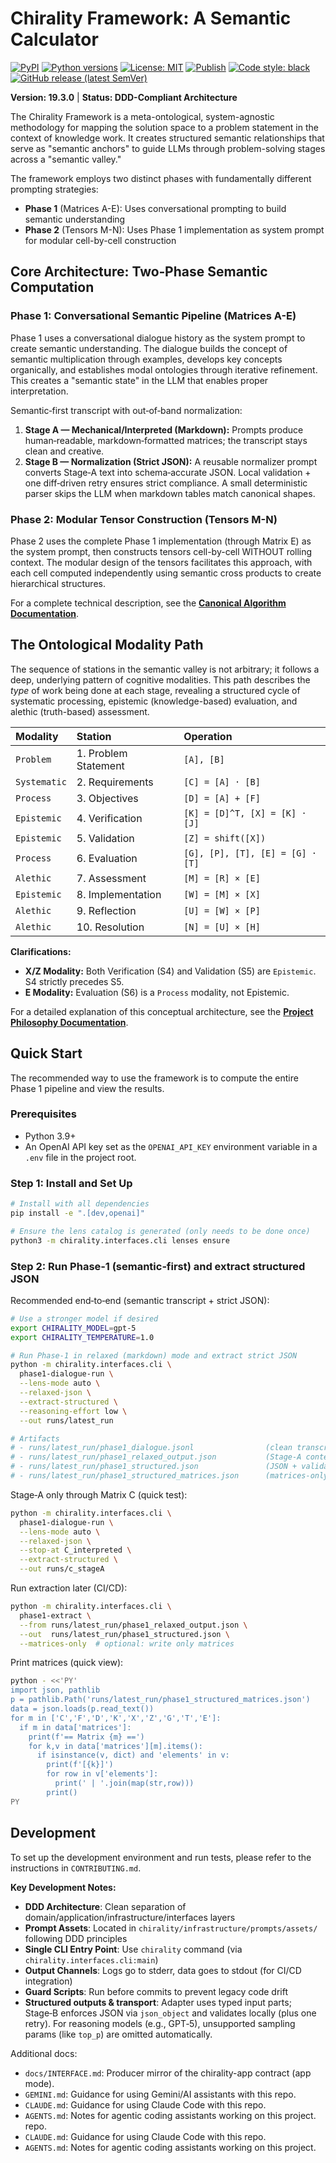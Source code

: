 # Chirality Framework: A Semantic Calculator

[![PyPI](https://img.shields.io/pypi/v/chirality-framework.svg)](https://pypi.org/project/chirality-framework/)
[![Python versions](https://img.shields.io/pypi/pyversions/chirality-framework.svg)](https://pypi.org/project/chirality-framework/)
[![License: MIT](https://img.shields.io/badge/License-MIT-yellow.svg)](LICENSE)
[![Publish](https://github.com/sgttomas/chirality-framework/actions/workflows/python-publish.yml/badge.svg)](https://github.com/sgttomas/chirality-framework/actions/workflows/python-publish.yml)
[![Code style: black](https://img.shields.io/badge/code%20style-black-000000.svg)](https://github.com/psf/black)
[![GitHub release (latest SemVer)](https://img.shields.io/github/v/tag/sgttomas/chirality-framework?sort=semver&label=release)](https://github.com/sgttomas/chirality-framework/tags)

**Version: 19.3.0** | **Status: DDD-Compliant Architecture**

The Chirality Framework is a meta-ontological, system-agnostic methodology for mapping the solution space to a problem statement in the context of knowledge work. It creates structured semantic relationships that serve as "semantic anchors" to guide LLMs through problem-solving stages across a "semantic valley."

The framework employs two distinct phases with fundamentally different prompting strategies:
- **Phase 1** (Matrices A-E): Uses conversational prompting to build semantic understanding
- **Phase 2** (Tensors M-N): Uses Phase 1 implementation as system prompt for modular cell-by-cell construction

## Core Architecture: Two‑Phase Semantic Computation

### Phase 1: Conversational Semantic Pipeline (Matrices A-E)
Phase 1 uses a conversational dialogue history as the system prompt to create semantic understanding. The dialogue builds the concept of semantic multiplication through examples, develops key concepts organically, and establishes modal ontologies through iterative refinement. This creates a "semantic state" in the LLM that enables proper interpretation.

Semantic‑first transcript with out‑of‑band normalization:
1. **Stage A — Mechanical/Interpreted (Markdown):** Prompts produce human‑readable, markdown‑formatted matrices; the transcript stays clean and creative.
2. **Stage B — Normalization (Strict JSON):** A reusable normalizer prompt converts Stage‑A text into schema‑accurate JSON. Local validation + one diff‑driven retry ensures strict compliance. A small deterministic parser skips the LLM when markdown tables match canonical shapes.

### Phase 2: Modular Tensor Construction (Tensors M-N)
Phase 2 uses the complete Phase 1 implementation (through Matrix E) as the system prompt, then constructs tensors cell-by-cell WITHOUT rolling context. The modular design of the tensors facilitates this approach, with each cell computed independently using semantic cross products to create hierarchical structures.

For a complete technical description, see the **[Canonical Algorithm Documentation](docs/ALGORITHM.md)**.

## The Ontological Modality Path

The sequence of stations in the semantic valley is not arbitrary; it follows a deep, underlying pattern of cognitive modalities. This path describes the *type* of work being done at each stage, revealing a structured cycle of systematic processing, epistemic (knowledge-based) evaluation, and alethic (truth-based) assessment.

| Modality | Station | Operation |
| :--- | :--- | :--- |
| `Problem` | 1. Problem Statement | `[A], [B]` |
| `Systematic` | 2. Requirements | `[C] = [A] · [B]` |
| `Process` | 3. Objectives | `[D] = [A] + [F]` |
| `Epistemic` | 4. Verification | `[K] = [D]^T, [X] = [K] · [J]` |
| `Epistemic` | 5. Validation | `[Z] = shift([X])` |
| `Process` | 6. Evaluation | `[G], [P], [T], [E] = [G] · [T]` |
| `Alethic` | 7. Assessment | `[M] = [R] × [E]` |
| `Epistemic` | 8. Implementation | `[W] = [M] × [X]` |
| `Alethic` | 9. Reflection | `[U] = [W] × [P]` |
| `Alethic` | 10. Resolution | `[N] = [U] × [H]` |

**Clarifications:**
- **X/Z Modality:** Both Verification (S4) and Validation (S5) are `Epistemic`. S4 strictly precedes S5.
- **E Modality:** Evaluation (S6) is a `Process` modality, not Epistemic.

For a detailed explanation of this conceptual architecture, see the **[Project Philosophy Documentation](docs/PHILOSOPHY.md)**.

## Quick Start

The recommended way to use the framework is to compute the entire Phase 1 pipeline and view the results.

### Prerequisites
- Python 3.9+
- An OpenAI API key set as the `OPENAI_API_KEY` environment variable in a `.env` file in the project root.

### Step 1: Install and Set Up

```bash
# Install with all dependencies
pip install -e ".[dev,openai]"

# Ensure the lens catalog is generated (only needs to be done once)
python3 -m chirality.interfaces.cli lenses ensure
```

### Step 2: Run Phase‑1 (semantic‑first) and extract structured JSON

Recommended end‑to‑end (semantic transcript + strict JSON):

```bash
# Use a stronger model if desired
export CHIRALITY_MODEL=gpt-5
export CHIRALITY_TEMPERATURE=1.0

# Run Phase‑1 in relaxed (markdown) mode and extract strict JSON
python -m chirality.interfaces.cli \
  phase1-dialogue-run \
  --lens-mode auto \
  --relaxed-json \
  --extract-structured \
  --reasoning-effort low \
  --out runs/latest_run

# Artifacts
# - runs/latest_run/phase1_dialogue.jsonl                (clean transcript)
# - runs/latest_run/phase1_relaxed_output.json           (Stage‑A content)
# - runs/latest_run/phase1_structured.json               (JSON + validation report)
# - runs/latest_run/phase1_structured_matrices.json      (matrices‑only for DB ingest)
```

Stage‑A only through Matrix C (quick test):

```bash
python -m chirality.interfaces.cli \
  phase1-dialogue-run \
  --lens-mode auto \
  --relaxed-json \
  --stop-at C_interpreted \
  --extract-structured \
  --out runs/c_stageA
```

Run extraction later (CI/CD):

```bash
python -m chirality.interfaces.cli \
  phase1-extract \
  --from runs/latest_run/phase1_relaxed_output.json \
  --out  runs/latest_run/phase1_structured.json \
  --matrices-only  # optional: write only matrices
```

Print matrices (quick view):

```bash
python - <<'PY'
import json, pathlib
p = pathlib.Path('runs/latest_run/phase1_structured_matrices.json')
data = json.loads(p.read_text())
for m in ['C','F','D','K','X','Z','G','T','E']:
  if m in data['matrices']:
    print(f'== Matrix {m} ==')
    for k,v in data['matrices'][m].items():
      if isinstance(v, dict) and 'elements' in v:
        print(f'[{k}]')
        for row in v['elements']:
          print(' | '.join(map(str,row)))
        print()
PY
```


## Development

To set up the development environment and run tests, please refer to the instructions in `CONTRIBUTING.md`.

**Key Development Notes:**
- **DDD Architecture**: Clean separation of domain/application/infrastructure/interfaces layers
- **Prompt Assets**: Located in `chirality/infrastructure/prompts/assets/` following DDD principles
- **Single CLI Entry Point**: Use `chirality` command (via `chirality.interfaces.cli:main`)
- **Output Channels**: Logs go to stderr, data goes to stdout (for CI/CD integration)
- **Guard Scripts**: Run before commits to prevent legacy code drift
- **Structured outputs & transport**: Adapter uses typed input parts; Stage‑B enforces JSON via `json_object` and validates locally (plus one retry). For reasoning models (e.g., GPT‑5), unsupported sampling params (like `top_p`) are omitted automatically.

Additional docs:
- `docs/INTERFACE.md`: Producer mirror of the chirality-app contract (app mode).
- `GEMINI.md`: Guidance for using Gemini/AI assistants with this repo.
 - `CLAUDE.md`: Guidance for using Claude Code with this repo.
 - `AGENTS.md`: Notes for agentic coding assistants working on this project.
repo.
 - `CLAUDE.md`: Guidance for using Claude Code with this repo.
 - `AGENTS.md`: Notes for agentic coding assistants working on this project.
